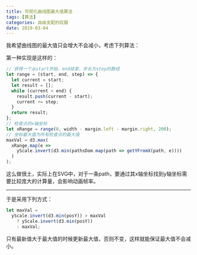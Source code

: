 ```yaml
---
title: 可视化曲线图最大值算法
tags: [算法]
categories: 自由支配的叹服
date: 2019-03-04
---
```


我希望曲线图的最大值只会增大不会减小，考虑下列算法：

第一种实现是这样的：

```js
// 获得一个从start开始，end结束，步长为step的数组
let range = (start, end, step) => {
  let current = start;
  let result = [];
  while (current < end) {
    result.push(current - start);
    current += step;
  }
  return result;
};
// 检查点的x轴坐标
let xRange = range(0, width - margin.left - margin.right, 200);
// 坐标最大值为所有检查点的最大值
maxVal = d3.max(
  xRange.map(e =>
    yScale.invert(d3.min(pathsDom.map(path => getYFromX(path, e))))
  )
);
```

这么做很土，实际上在SVG中，对于一条path，要通过其x轴坐标找到y轴坐标需要比较庞大的计算量，会影响动画帧率。

---

于是采用下列方式：

``` js
let maxVal =
  yScale.invert(d3.min(posY)) > maxVal
    ? yScale.invert(d3.min(posY))
    : maxVal;

```

只有最新值大于最大值的时候更新最大值，否则不变，这样就能保证最大值不会减小。
